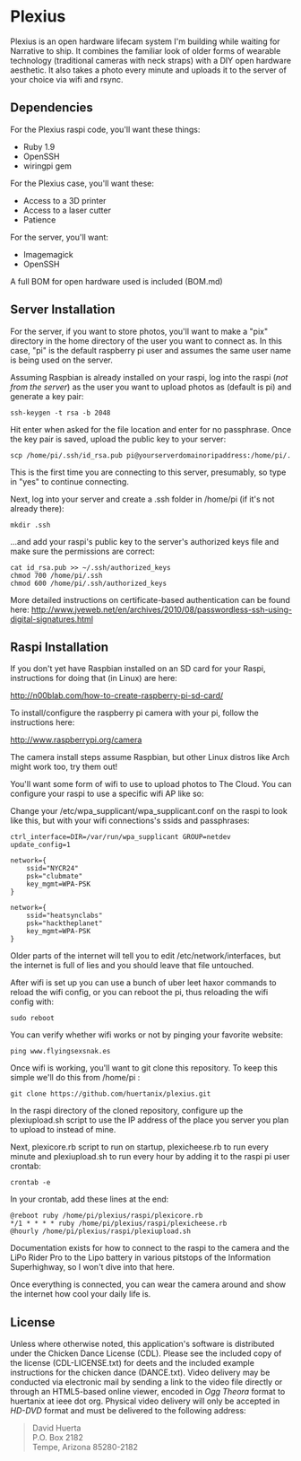 Plexius
=======

Plexius is an open hardware lifecam system I'm building while waiting for Narrative to ship. It combines the familiar look of older forms of wearable technology (traditional cameras with neck straps) with a DIY open hardware aesthetic. It also takes a photo every minute and uploads it to the server of your choice via wifi and rsync.

Dependencies
------------

For the Plexius raspi code, you'll want these things:
* Ruby 1.9
* OpenSSH
* wiringpi gem

For the Plexius case, you'll want these:
* Access to a 3D printer
* Access to a laser cutter
* Patience

For the server, you'll want:
* Imagemagick
* OpenSSH

A full BOM for open hardware used is included (BOM.md)

Server Installation
-------------------

For the server, if you want to store photos, you'll want to make a "pix" directory in the home directory of the user you want to connect as. In this case, "pi" is the default raspberry pi user and assumes the same user name is being used on the server.

Assuming Raspbian is already installed on your raspi, log into the raspi (*not from the server*) as the user you want to upload photos as (default is pi) and generate a key pair:

    ssh-keygen -t rsa -b 2048

Hit enter when asked for the file location and enter for no passphrase. Once the key pair is saved, upload the public key to your server:

    scp /home/pi/.ssh/id_rsa.pub pi@yourserverdomainoripaddress:/home/pi/.

This is the first time you are connecting to this server, presumably, so type in "yes" to continue connecting.

Next, log into your server and create a .ssh folder in /home/pi (if it's not already there):

    mkdir .ssh

...and add your raspi's public key to the server's authorized keys file and make sure the permissions are correct:

    cat id_rsa.pub >> ~/.ssh/authorized_keys
    chmod 700 /home/pi/.ssh
    chmod 600 /home/pi/.ssh/authorized_keys

More detailed instructions on certificate-based authentication can be found here: http://www.jveweb.net/en/archives/2010/08/passwordless-ssh-using-digital-signatures.html

Raspi Installation
------------------

If you don't yet have Raspbian installed on an SD card for your Raspi, instructions for doing that (in Linux) are here: 

http://n00blab.com/how-to-create-raspberry-pi-sd-card/

To install/configure the raspberry pi camera with your pi, follow the instructions here: 

http://www.raspberrypi.org/camera

The camera install steps assume Raspbian, but other Linux distros like Arch might work too, try them out!

You'll want some form of wifi to use to upload photos to The Cloud. You can configure your raspi to use a specific wifi AP like so:

Change your /etc/wpa_supplicant/wpa_supplicant.conf on the raspi to look like this, but with your wifi connections's ssids and passphrases:

    ctrl_interface=DIR=/var/run/wpa_supplicant GROUP=netdev
    update_config=1

    network={
        ssid="NYCR24"
        psk="clubmate"
        key_mgmt=WPA-PSK
    }

    network={
        ssid="heatsynclabs"
        psk="hacktheplanet"
        key_mgmt=WPA-PSK
    }

Older parts of the internet will tell you to edit /etc/network/interfaces, but the internet is full of lies and you should leave that file untouched.

After wifi is set up you can use a bunch of uber leet haxor commands to reload the wifi config, or you can reboot the pi, thus reloading the wifi config with:

    sudo reboot

You can verify whether wifi works or not by pinging your favorite website:

    ping www.flyingsexsnak.es

Once wifi is working, you'll want to git clone this repository. To keep this simple we'll do this from /home/pi :

    git clone https://github.com/huertanix/plexius.git

In the raspi directory of the cloned repository, configure up the plexiupload.sh script to use the IP address of the place you server you plan to upload to instead of mine.

Next, plexicore.rb script to run on startup, plexicheese.rb to run every minute and plexiupload.sh to run every hour by adding it to the raspi pi user crontab:

    crontab -e

In your crontab, add these lines at the end:

    @reboot ruby /home/pi/plexius/raspi/plexicore.rb
    */1 * * * * ruby /home/pi/plexius/raspi/plexicheese.rb
    @hourly /home/pi/plexius/raspi/plexiupload.sh

Documentation exists for how to connect to the raspi to the camera and the LiPo Rider Pro to the Lipo battery in various pitstops of the Information Superhighway, so I won't dive into that here.

Once everything is connected, you can wear the camera around and show the internet how cool your daily life is.

License
-------

Unless where otherwise noted, this application's software is distributed under the Chicken Dance License (CDL). Please see the included copy of the license (CDL-LICENSE.txt) for deets and the included example instructions for the chicken dance (DANCE.txt). Video delivery may be conducted via electronic mail by sending a link to the video file directly or through an HTML5-based online viewer, encoded in *Ogg Theora* format to huertanix at ieee dot org. Physical video delivery will only be accepted in *HD-DVD* format and must be delivered to the following address:

> David Huerta  
> P.O. Box 2182  
> Tempe, Arizona 85280-2182  
